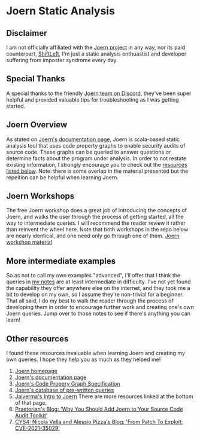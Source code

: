 # Joern Static Analysis

## Disclaimer
I am not officially affiliated with the [Joern project](https://joern.io/) in any way, nor its paid counterpart, [ShiftLeft](https://www.shiftleft.io/), I'm just a static analysis enthuastist and developer suffering from imposter syndrome every day.

## Special Thanks
A special thanks to the friendly [Joern team on Discord](https://discord.gg/vv4MH284Hc), they've been super helpful and provided valuable tips for troubleshooting as I was getting started.

## Joern Overview
As stated on [Joern's documentation page](https://docs.joern.io/home), Joern is scala-based static analysis tool that uses code property graphs to enable security audits of source code. These graphs can be queried to answer questions or determine facts about the program under analysis.  In order to not restate existing information, I strongly encourage you to check out the [resources listed below](#resources).  Note: there is some overlap in the material presented but the repeition can be helpful when learning Joern.

## Joern Workshops
The free Joern workshop does a great job of introducing the concepts of Joern, and walks the user through the process of getting started, all the way to intermediate queries.  I will recommend the reader review it rather than reinvent the wheel here.  Note that both workshops in the repo below are nearly identical, and one need only go through one of them.
[Joern workshop material](https://github.com/joernio/workshops)

## More intermediate examples
So as not to call my own examples "advanced", I'll offer that I think the queries in [my notes](joern_notes.scala) are at least intermediate in difficulty.  I've not yet found the capability they offer anywhere else on the internet, and they took me a bit to develop on my own, so I assume they're non-trivial for a beginner.   That all said, I do my best to walk the reader through the process of developing them in order to encourage further work and creating one's own Joern queries.  Jump over to those notes to see if there's anything you can learn!

## Other resources
I found these resources invaluable when learning Joern and creating my own queries.  I hope they help you as much as they helped me!
1. [Joern homepage](https://joern.io/)  
2. [Joern's documentation page](https://docs.joern.io/home)  
3. [Joern's Code Propery Graph Specification](https://cpg.joern.io/)
4. [Joern's database of pre-written queries](https://queries.joern.io/)
5. [Jaiverma's Intro to Joern](https://jaiverma.github.io/blog/joern-intro) There are more resources linked at the bottom of that page.
6. [Praetorian's Blog: 'Why You Should Add Joern to Your Source Code Audit Toolkit'](https://www.praetorian.com/blog/why-you-should-add-joern-to-your-source-code-audit-toolkit/)
6. [CYS4: Nicola Vella and Alessio Pizza's Blog: 'From Patch To Exploit: CVE-2021-35029'](https://blog.cys4.com/exploit/reverse-engineering/2022/04/18/From-Patch-To-Exploit_CVE-2021-35029.html)